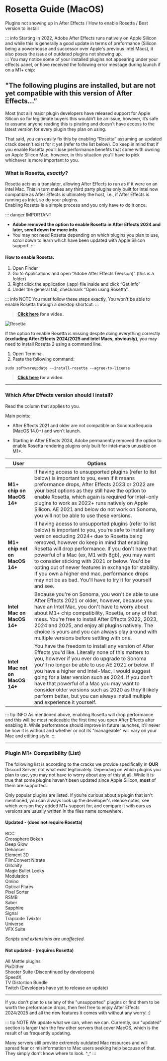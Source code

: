 # **Rosetta Guide (MacOS)**
Plugins not showing up in After Effects / How to enable Rosetta / Best version to install

::: info
Starting in 2022, Adobe After Effects runs natively on Apple Silicon and while this is generally a good update in  terms of preformance (Silicon being a powerhouse and successor over Apple's previous Intel Macs), it also poses the issue of outdated plugins not showing up.  
:::
You may notice some of your installed plugins not appearing under your effects panel, or have received the following error message during launch if on a M1+ chip:
## **"The following plugins are installed, but are not yet compatible with this version of After Effects...”**
Most (not all) major plugin developers have released support for Apple Silicon so for legitimate buyers this wouldn’t be an issue, however, it’s safe to assume anyone reading this is pirating and doesn't have access to the latest version for every plugin they plan on using.

That said, you can easily fix this by enabling “Rosetta” assuming an updated crack doesn't exist for it yet (refer to the list below). Do keep in mind that if you enable Rosetta you’ll lose performance benefits that come with owning an Apple Silicon Mac, however, in this situation you'll have to pick whichever is more important to you.

### **What is Rosetta, *exactly*?**

Rosetta acts as a translator, allowing After Effects to run as if it were on an Intel Mac. This in turn makes any third party plugins only built for Intel now compatible as After Effects is ultimately the host, i.e., if After Effects is running as Intel, so do your plugins.  
Enabling Rosetta is a simple process and you only have to do it once. 

::: danger IMPORTANT
- **Adobe removed the option to enable Rosetta in After Effects 2024 and later, scroll down for more info.**
- You may not need Rosetta depending on which plugins you plan to use, scroll down to learn which have been updated with Apple Silicon support.
:::

#### **How to enable Rosetta:**
1. Open Finder
2. Go to Applications and open “Adobe After Effects (Version)” (this is a folder)
3. Right click the application (.app) file inside and click “Get Info”
4. Under the general tab, checkmark “Open using Rosetta”. 

::: info NOTE
You must follow these steps exactly. You won't be able to enable Rosetta through a desktop shortcut.
:::

> **[Click here](https://youtube.com/shorts/dFFfBaWoH0A?si=vG6cgwU9c7WPpx3C) for a video.**  

![Rosetta](./public/Rosetta.png)

If the option to enable Rosetta is missing despite doing everything correctly **(excluding After Effects 2024/2025 and Intel Macs, obviously)**, you may need to install Rosetta 2 using a command line.

1. Open Terminal.
2. Paste the following command:
```
sudo softwareupdate --install-rosetta --agree-to-license
```

> **[Click here](https://youtube.com/shorts/LRh7WvCsmy8?si=-b0uGl5cnEW27Py5) for a video.**

***
### **Which After Effects version should I install?**
Read the column that applies to you.

Main points:

- After Effects 2021 and older are not compatible on Sonoma/Sequoia (MacOS 14.0+) and won't launch.

- Starting in After Effects 2024, Adobe permanently removed the option to enable Rosetta rendering plugins only built for intel-macs unusable on M1+.

User | Options
------ | ------
**M1+ chip on MacOS 14+**  |  If having access to unsupported plugins (refer to list below) is important to you, even if it means preformance drops, After Effects 2023 or 2022 are your best options as they still have the option to enable Rosetta, which again is required for Intel-only plugins to work as 2022+ runs natively on Apple Silicon. AE 2021 and below do not work on Sonoma, you will not be able to use these versions. 
**M1+ chip not on MacOS 14+** | If having acesss to unsupported plugins (refer to list below) is important to you, you're safe to install any version excluding 2024+ due to Rosetta being removed, however do keep in mind that enabling Rosetta will drop performance. If you don't have that powerful of a Mac (ex, M1 with 8gb), you may want to consider sticking with 2021 or below. You'd be opting out of newer features in exchange for stability. If you own a higher end mac, performance drops may not be as bad. You'll have to try it for yourself and see.
**Intel Mac on MacOS 14+**  | Because you're on Sonoma, you won't be able to use After Effects 2021 or older, however, because you have an Intel Mac, you don't have to worry about about M1+ chip compatibility, Rosetta, or any of that mess. You're free to install After Effects 2022, 2023, 2024 and 2025, and enjoy all plugins natively. The choice is yours and you can always play around with multiple versions before settling with one.
**Intel Mac not on MacOS 14+** | You have the freedom to install any version of After Effects you'd like. Literally none of this matters to you, however if you ever do upgrade to Sonoma you'll no longer be able to use AE 2021 or below. If you have a higher end Intel-Mac, I would suggest going for a later version such as 2024. If you don't have that powerful of a Mac you may want to consider older versions such as 2020 as they'll likely perform better, but you can always install multiple and experience it yourself.

::: tip INFO
 As mentioned above, enabling Rosetta will drop performance and this will be most noticeable the first time you open After Effects after enabling it. While performance should improve in future launches, it'll never be how it is without and whether or not its "manageable" will vary on your Mac and editing style.
:::

*** 
### **Plugin M1+ Compatibility (List)**
The following list is according to the cracks we provide specifically in **OUR** Discord Server, not what exist legitimately.  Depending on which plugins you plan to use, you may not have to worry about any of this at all. While it is true that some plugins haven't been updated since Apple Silicon, **most** of them are supported.

Only popular plugins are listed. If you’re curious about a plugin that isn't mentioned, you can always look up the developer's release notes, see which version they added M1+ support for, and compare it with ours as versions are usually written in the files name somewhere.


#### **Updated - (does not require Rosetta)**
BCC  
Crossphere Bokeh  
Deep Glow  
Dehancer  
Element 3D  
FilmConvert Nitrate  
Glitchify  
Magic Bullet Looks  
Modulation  
Omino  
Optical Flares  
Pixel Sorter  
RSMB  
Saber  
Sapphire  
Signal  
Trapcode
Twixtor  
Universe  
VFX Suite  

*Scripts and extensions are unaffected.*

#### Not updated - (**requires** Rosetta)
All Mettle plugins  
PixDither  
Shooter Suite (Discontinued by developers)  
SpeedX  
TV Distortion Bundle  
Twitch (Developers have yet to release an update)
***
If you don't plan to use any of the "unsupported" plugins or find them to be worth the preformance drops, then feel free to enjoy After Effects 2024/2025 and all the new features it comes with without any worry! :]

::: tip NOTE
 We update what we can, when we can. Currently, our "updated" section is larger than the few other servers that cover MacOS, which is the result of us frequently updating.  
 
 Many servers still provide extremely outdated Mac resources and will spread fear or misinformation to Mac users seeking help because of that. They simply don't know where to look. ^_^
 :::
